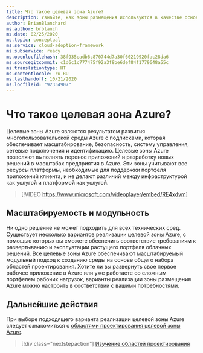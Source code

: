 ```yaml
---
title: Что такое целевая зона Azure?
description: Узнайте, как зоны размещения используются в качестве основных стандартных блоков любой среды внедрения в облако.
author: BrianBlanchard
ms.author: brblanch
ms.date: 02/25/2020
ms.topic: conceptual
ms.service: cloud-adoption-framework
ms.subservice: ready
ms.openlocfilehash: 38f935eadb6c870744d7a30f60219920fac28da6
ms.sourcegitcommit: c1d6c1c777475f92a3f8be6def84f1779648a55c
ms.translationtype: HT
ms.contentlocale: ru-RU
ms.lasthandoff: 10/21/2020
ms.locfileid: "92334907"
---
```

<!-- cSpell:ignore multisubscription -->

# <a name="what-is-an-azure-landing-zone"></a>Что такое целевая зона Azure?

Целевые зоны Azure являются результатом развития многопользовательской среды Azure с подписками, которая обеспечивает масштабирование, безопасность, систему управления, сетевые подключения и идентификацию. Целевые зоны Azure позволяют выполнять перенос приложений и разработку новых решений в масштабах предприятия в Azure. Эти зоны учитывают все ресурсы платформы, необходимые для поддержки портфеля приложений клиента, и не делают различий между инфраструктурой как услугой и платформой как услугой.

<!-- markdownlint-disable MD034 -->

> [!VIDEO https://www.microsoft.com/videoplayer/embed/RE4xdvm]

## <a name="scalable-and-modular"></a>Масштабируемость и модульность

Ни одно решение не может подходить для всех технических сред. Существует несколько вариантов реализации целевой зоны Azure, с помощью которых вы сможете обеспечить соответствие требованиям к развертыванию и эксплуатации растущего портфеля облачных решений. Все целевые зоны Azure обеспечивают масштабируемый модульный подход к созданию среды на основе общего набора областей проектирования. Хотите ли вы развернуть свое первое рабочее приложение в Azure или уже работаете со сложным портфелем рабочих нагрузок, варианты реализации зоны размещения Azure можно настроить в соответствии с вашими потребностями.

## <a name="next-steps"></a>Дальнейшие действия

При выборе подходящего варианта реализации целевой зоны Azure следует ознакомиться с [областями проектирования целевой зоны Azure](./design-areas.md).

> [!div class="nextstepaction"]
> [Изучение областей проектирования](./design-areas.md)
